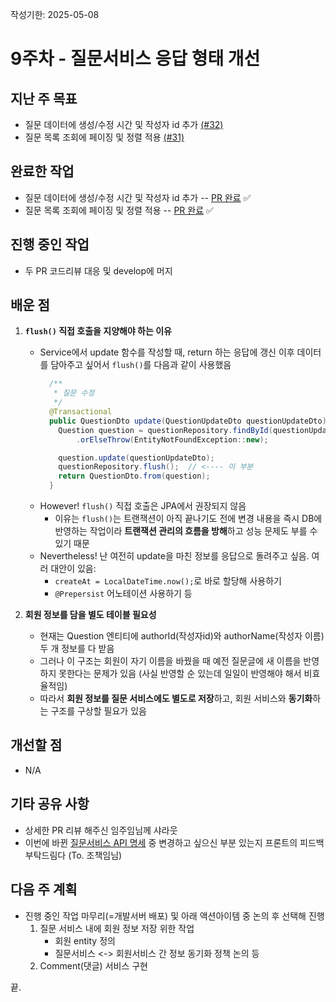 작성기한: 2025-05-08

# 9주차 - 질문서비스 응답 형태 개선

## 지난 주 목표
* 질문 데이터에 생성/수정 시간 및 작성자 id 추가 [(#32)](https://github.com/A-OverFlow/mmb-question-service/issues/32)
* 질문 목록 조회에 페이징 및 정렬 적용 [(#31)](https://github.com/A-OverFlow/mmb-question-service/issues/31)

## 완료한 작업
* 질문 데이터에 생성/수정 시간 및 작성자 id 추가 -- [PR 완료](https://github.com/A-OverFlow/mmb-question-service/pull/33) ✅
* 질문 목록 조회에 페이징 및 정렬 적용 -- [PR 완료](https://github.com/A-OverFlow/mmb-question-service/pull/34) ✅

## 진행 중인 작업
* 두 PR 코드리뷰 대응 및 develop에 머지
 
## 배운 점
1. <strong>`flush()` 직접 호출을 지양해야 하는 이유</strong>
    * Service에서 update 함수를 작성할 때, return 하는 응답에 갱신 이후 데이터를 담아주고 싶어서 `flush()`를 다음과 같이 사용했음
      ```java
        /**
         * 질문 수정
         */
        @Transactional
        public QuestionDto update(QuestionUpdateDto questionUpdateDto) {
          Question question = questionRepository.findById(questionUpdateDto.getId())
              .orElseThrow(EntityNotFoundException::new);

          question.update(questionUpdateDto);
          questionRepository.flush();  // <---- 이 부분
          return QuestionDto.from(question);
        }
      ```
    * However! `flush()` 직접 호출은 JPA에서 권장되지 않음
      * 이유는 `flush()`는 트랜잭션이 아직 끝나기도 전에 변경 내용을 즉시 DB에 반영하는 작업이라 <strong>트랜잭션 관리의 흐름을 방해</strong>하고 성능 문제도 부를 수 있기 때문
    * Nevertheless! 난 여전히 update을 마친 정보를 응답으로 돌려주고 싶음. 여러 대안이 있음:
      * `createAt = LocalDateTime.now();`로 바로 할당해 사용하기
      * `@Prepersist` 어노테이션 사용하기 등

2. <strong>회원 정보를 담을 별도 테이블 필요성</strong>
    * 현재는 Question 엔티티에 authorId(작성자id)와 authorName(작성자 이름) 두 개 정보를 다 받음
    * 그러나 이 구조는 회원이 자기 이름을 바꿨을 때 예전 질문글에 새 이름을 반영하지 못한다는 문제가 있음 (사실 반영할 순 있는데 일일이 반영해야 해서 비효율적임)
    * 따라서 <strong>회원 정보를 질문 서비스에도 별도로 저장</strong>하고, 회원 서비스와 <strong>동기화</strong>하는 구조를 구상할 필요가 있음

## 개선할 점
* N/A
 
## 기타 공유 사항
* 상세한 PR 리뷰 해주신 임주임님께 샤라웃
* 이번에 바뀐 [질문서비스 API 명세](https://github.com/A-OverFlow/mmb-docs/blob/main/0_%ED%94%84%EB%A1%9C%EC%A0%9D%ED%8A%B8_%EA%B4%80%EB%A6%AC/1_%EA%B0%9C%EB%B0%9C/QUESTION_REST_API_Docs.md) 중 변경하고 싶으신 부분 있는지 프론트의 피드백 부탁드림다 (To. 조책임님)

## 다음 주 계획
* 진행 중인 작업 마무리(=개발서버 배포) 및 아래 액션아이템 중 논의 후 선택해 진행
  1. 질문 서비스 내에 회원 정보 저장 위한 작업
      * 회원 entity 정의
      * 질문서비스 <-> 회원서비스 간 정보 동기화 정책 논의 등
  2. Comment(댓글) 서비스 구현

끝.
